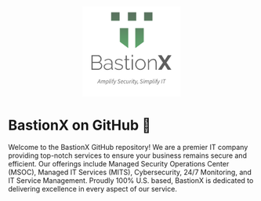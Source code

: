 <div align="center"><img src="bx.webp" alt="Alt text" width="200"></div>

# BastionX on GitHub 🏰

Welcome to the BastionX GitHub repository! We are a premier IT company providing top-notch services to ensure your business remains secure and efficient. Our offerings include Managed Security Operations Center (MSOC), Managed IT Services (MITS), Cybersecurity, 24/7 Monitoring, and IT Service Management. Proudly 100% U.S. based, BastionX is dedicated to delivering excellence in every aspect of our service.
